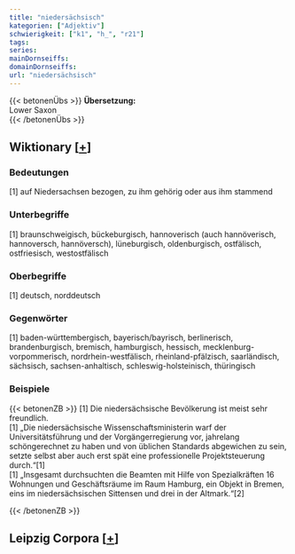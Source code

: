 ```yaml
---
title: "niedersächsisch"
kategorien: ["Adjektiv"]
schwierigkeit: ["k1", "h_", "r21"]
tags:
series:
mainDornseiffs:
domainDornseiffs:
url: "niedersächsisch"
---
```


{{< betonenÜbs >}}
**Übersetzung:**  
Lower Saxon  
{{< /betonenÜbs >}}

## Wiktionary [[+](https://de.wiktionary.org/wiki/niedersächsisch)]

### Bedeutungen
[1] auf Niedersachsen bezogen, zu ihm gehörig oder aus ihm stammend  

### Unterbegriffe
[1] braunschweigisch, bückeburgisch, hannoverisch (auch hannöverisch, hannoversch, hannöversch), lüneburgisch, oldenburgisch, ostfälisch, ostfriesisch, westostfälisch  

### Oberbegriffe
[1] deutsch, norddeutsch  

### Gegenwörter
[1] baden-württembergisch, bayerisch/bayrisch, berlinerisch, brandenburgisch, bremisch, hamburgisch, hessisch, mecklenburg-vorpommerisch, nordrhein-westfälisch, rheinland-pfälzisch, saarländisch, sächsisch, sachsen-anhaltisch, schleswig-holsteinisch, thüringisch  

### Beispiele
{{< betonenZB >}}
[1] Die niedersächsische Bevölkerung ist meist sehr freundlich.  
[1] „Die niedersächsische Wissenschaftsministerin warf der Universitätsführung und der Vorgängerregierung vor, jahrelang schöngerechnet zu haben und von üblichen Standards abgewichen zu sein, setzte selbst aber auch erst spät eine professionelle Projektsteuerung durch.“[1]  
[1] „Insgesamt durchsuchten die Beamten mit Hilfe von Spezialkräften 16 Wohnungen und Geschäftsräume im Raum Hamburg, ein Objekt in Bremen, eins im niedersächsischen Sittensen und drei in der Altmark.“[2]  

{{< /betonenZB >}}

## Leipzig Corpora [[+](https://corpora.uni-leipzig.de/en/res?word=niedersächsisch&corpusId=deu_newscrawl-public_2018)]

